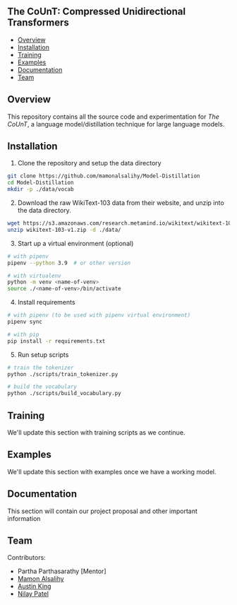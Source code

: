 The CoUnT: Compressed Unidirectional Transformers
-------------------------------------------------

- [Overview](#package-overview)
- [Installation](#installation)
- [Training](#training)
- [Examples](#Examples)
- [Documentation](#documentation)
- [Team](#team)

Overview
--------
This repository contains all the source code and experimentation for *The CoUnT*, a language
model/distillation technique for large language models.

Installation
------------
1. Clone the repository and setup the data directory
```bash
git clone https://github.com/mamonalsalihy/Model-Distillation
cd Model-Distillation
mkdir -p ./data/vocab
```
2. Download the raw WikiText-103 data from their website, and unzip into the data directory.
```bash
wget https://s3.amazonaws.com/research.metamind.io/wikitext/wikitext-103-v1.zip
unzip wikitext-103-v1.zip -d ./data/
```
3. Start up a virtual environment (optional)
```bash
# with pipenv
pipenv --python 3.9  # or other version

# with virtualenv
python -m venv <name-of-venv>
source ./<name-of-venv>/bin/activate
```
4. Install requirements
 ```bash
 # with pipenv (to be used with pipenv virtual environment)
 pipenv sync
 
 # with pip
 pip install -r requirements.txt
 ```
5. Run setup scripts
```bash
# train the tokenizer
python ./scripts/train_tokenizer.py

# build the vocabulary
python ./scripts/build_vocabulary.py
```

Training
--------
We'll update this section with training scripts as we continue.

Examples
--------
We'll update this section with examples once we have a working model.

Documentation
-------------
This section will contain our project proposal and other important information


Team
----
Contributors:

- Partha Parthasarathy [Mentor]
- [Mamon Alsalihy](https://github.com/mamonalsalihy)
- [Austin King](https://github.com/aukking)
- [Nilay Patel](https://github.com/offendo)

